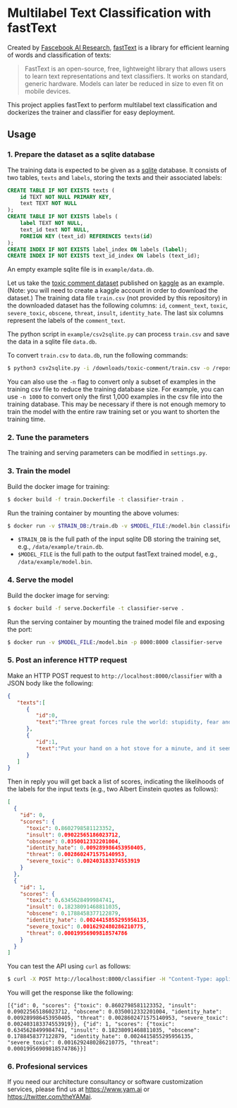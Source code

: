 # Multilabel Text Classification with fastText

Created by [Fascebook AI Research](https://research.fb.com/category/facebook-ai-research/), [fastText](https://fasttext.cc/) is a library for efficient learning of words and classification of texts:
> FastText is an open-source, free, lightweight library that allows users to learn text representations and text classifiers. It works on standard, generic hardware. Models can later be reduced in size to even fit on mobile devices.

This project applies fastText to perform multilabel text classification and dockerizes the trainer and classifier for easy deployment.

## Usage

### 1. Prepare the dataset as a sqlite database
The training data is expected to be given as a [sqlite](https://www.sqlite.org/index.html) database. It consists of two tables, `texts` and `labels`, storing the texts and their associated labels:
```SQL
CREATE TABLE IF NOT EXISTS texts (
    id TEXT NOT NULL PRIMARY KEY,
    text TEXT NOT NULL
);
CREATE TABLE IF NOT EXISTS labels (
    label TEXT NOT NULL,
    text_id text NOT NULL,
    FOREIGN KEY (text_id) REFERENCES texts(id)
);
CREATE INDEX IF NOT EXISTS label_index ON labels (label);
CREATE INDEX IF NOT EXISTS text_id_index ON labels (text_id);
```

An empty example sqlite file is in `example/data.db`.

Let us take the [toxic comment dataset](https://www.kaggle.com/c/jigsaw-toxic-comment-classification-challenge/data) published on [kaggle](https://www.kaggle.com/) as an example. (Note: you will need to create a kaggle account in order to download the dataset.) The training data file `train.csv` (not provided by this repository) in the downloaded dataset has the following columns: `id`, `comment_text`, `toxic`, `severe_toxic`, `obscene`, `threat`, `insult`, `identity_hate`. The last six columns represent the labels of the `comment_text`.

The python script in `example/csv2sqlite.py` can process `train.csv` and save the data in a sqlite file `data.db`.

To convert `train.csv` to `data.db`, run the following commands:
```sh
$ python3 csv2sqlite.py -i /downloads/toxic-comment/train.csv -o /repos/bert-multilabel-classifier/example/data.db
```
You can also use the `-n` flag to convert only a subset of examples in the training csv file to reduce the training database size. For example, you can use `-n 1000` to convert only the first 1,000 examples in the csv file into the training database. This may be necessary if there is not enough memory to train the model with the entire raw training set or you want to shorten the training time.

### 2. Tune the parameters
The training and serving parameters can be modified in `settings.py`.

### 3. Train the model
Build the docker image for training:
```sh
$ docker build -f train.Dockerfile -t classifier-train .
```  

Run the training container by mounting the above volumes:
```sh
$ docker run -v $TRAIN_DB:/train.db -v $MODEL_FILE:/model.bin classifier-train
```

* `$TRAIN_DB` is the full path of the input sqlite DB storing the training set, e.g., `/data/example/train.db`.
* `$MODEL_FILE` is the full path to the output fastText trained model, e.g., `/data/example/model.bin`.

### 4. Serve the model
Build the docker image for serving:
```sh
$ docker build -f serve.Dockerfile -t classifier-serve .
```

Run the serving container by mounting the trained model file and exposing the port:
```sh
$ docker run -v $MODEL_FILE:/model.bin -p 8000:8000 classifier-serve
```

### 5. Post an inference HTTP request

Make an HTTP POST request to `http://localhost:8000/classifier` with a JSON body like the following:
```json
{ 
   "texts":[ 
      { 
         "id":0,
         "text":"Three great forces rule the world: stupidity, fear and greed."
      },
      { 
         "id":1,
         "text":"Put your hand on a hot stove for a minute, and it seems like an hour. Sit with a pretty girl for an hour, and it seems like a minute. That's relativity."
      }
   ]
}
```
Then in reply you will get back a list of scores, indicating the likelihoods of the labels for the input texts (e.g., two Albert Einstein quotes as follows):
```json
[
  {
    "id": 0,
    "scores": {
      "toxic": 0.8602798581123352,
      "insult": 0.09022565186023712,
      "obscene": 0.0350012332201004,
      "identity_hate": 0.009289986453950405,
      "threat": 0.0028602471575140953,
      "severe_toxic": 0.002403183374553919
    }
  },
  {
    "id": 1,
    "scores": {
      "toxic": 0.6345628499984741,
      "insult": 0.18238091468811035,
      "obscene": 0.1788458377122879,
      "identity_hate": 0.0024415855295956135,
      "severe_toxic": 0.0016292480286210775,
      "threat": 0.00019956909818574786
    }
  }
]
```

You can test the API using `curl` as follows:

```sh
$ curl -X POST http://localhost:8000/classifier -H "Content-Type: application/json" -d $'{"texts":[{"id":0,"text":"Three great forces rule the world: stupidity, fear and greed."},{"id":1,"text":"Put your hand on a hot stove for a minute, and it seems like an hour. Sit with a pretty girl for an hour, and it seems like a minute. That\'s relativity."}]}'
```

You will get the response like the following:

```
[{"id": 0, "scores": {"toxic": 0.8602798581123352, "insult": 0.09022565186023712, "obscene": 0.0350012332201004, "identity_hate": 0.009289986453950405, "threat": 0.0028602471575140953, "severe_toxic": 0.002403183374553919}}, {"id": 1, "scores": {"toxic": 0.6345628499984741, "insult": 0.18238091468811035, "obscene": 0.1788458377122879, "identity_hate": 0.0024415855295956135, "severe_toxic": 0.0016292480286210775, "threat": 0.00019956909818574786}}]
```
### 6. Profesional services

If you need our architecture consultancy or software customization services, please find us at https://www.yam.ai or https://twitter.com/theYAMai.